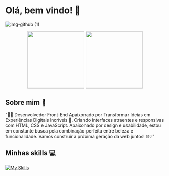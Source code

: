 # Olá, bem vindo! 👋​

![img-github (1)](https://github.com/luizbrito6/luizbrito6/assets/112624030/3292f885-e0bb-41d9-aaaa-539d0e14fe97)



<div align="center">
  <img height="180em" src="https://github-readme-stats.vercel.app/api?username=luizbrito6&show_icons=true&theme=dark&include_all_commits=true&count_private=true"/>
  <img height="180em" src="https://github-readme-stats.vercel.app/api/top-langs/?username=luizbrito6&layout=compact&langs_count=7&theme=dark"/>
</div>

  
## Sobre mim 🎈

"👨‍💻 Desenvolvedor Front-End Apaixonado por Transformar Ideias em Experiências Digitais Incríveis 🚀. Criando interfaces atraentes e responsivas com HTML, CSS e JavaScript. Apaixonado por design e usabilidade, estou em constante busca pela combinação perfeita entre beleza e funcionalidade. Vamos construir a próxima geração da web juntos! 🌐💡"

## Minhas skills 💻

[![My Skills](https://skillicons.dev/icons?i=js,html,css,azure,figma,git,github,py,tailwind,php)](https://skillicons.dev)

